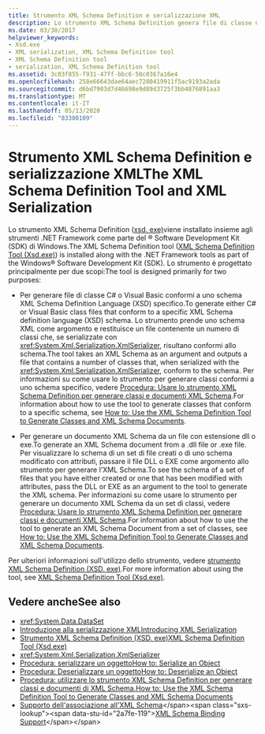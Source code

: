```yaml
---
title: Strumento XML Schema Definition e serializzazione XML
description: Lo strumento XML Schema Definition genera file di classe C# o Visual Basic per uno schema XSD e genera una XML Schema da una libreria o da un file eseguibile.
ms.date: 03/30/2017
helpviewer_keywords:
- Xsd.exe
- XML serialization, XML Schema Definition tool
- XML Schema Definition tool
- serialization, XML Schema Definition tool
ms.assetid: 3c03f855-f931-47ff-bbc6-50c0367a16e4
ms.openlocfilehash: 258e66643dae64aec7280419911f5ac9193a2ada
ms.sourcegitcommit: d6bd7903d7d46698e9d89d3725f3bb4876891aa3
ms.translationtype: MT
ms.contentlocale: it-IT
ms.lasthandoff: 05/13/2020
ms.locfileid: "83380109"
---
```

# <a name="the-xml-schema-definition-tool-and-xml-serialization"></a><span data-ttu-id="2a7fe-103">Strumento XML Schema Definition e serializzazione XML</span><span class="sxs-lookup"><span data-stu-id="2a7fe-103">The XML Schema Definition Tool and XML Serialization</span></span>

<span data-ttu-id="2a7fe-104">Lo strumento XML Schema Definition ([xsd. exe)](../../../docs/standard/serialization/xml-schema-definition-tool-xsd-exe.md)viene installato insieme agli strumenti .NET Framework come parte del &reg; Software Development Kit (SDK) di Windows.</span><span class="sxs-lookup"><span data-stu-id="2a7fe-104">The XML Schema Definition tool ([XML Schema Definition Tool (Xsd.exe)](../../../docs/standard/serialization/xml-schema-definition-tool-xsd-exe.md)) is installed along with the .NET Framework tools as part of the Windows&reg; Software Development Kit (SDK).</span></span> <span data-ttu-id="2a7fe-105">Lo strumento è progettato principalmente per due scopi:</span><span class="sxs-lookup"><span data-stu-id="2a7fe-105">The tool is designed primarily for two purposes:</span></span>  
  
- <span data-ttu-id="2a7fe-106">Per generare file di classe C# o Visual Basic conformi a uno schema XML Schema Definition Language (XSD) specifico.</span><span class="sxs-lookup"><span data-stu-id="2a7fe-106">To generate either C# or Visual Basic class files that conform to a specific XML Schema definition language (XSD) schema.</span></span> <span data-ttu-id="2a7fe-107">Lo strumento prende uno schema XML come argomento e restituisce un file contenente un numero di classi che, se serializzate con <xref:System.Xml.Serialization.XmlSerializer>, risultano conformi allo schema.</span><span class="sxs-lookup"><span data-stu-id="2a7fe-107">The tool takes an XML Schema as an argument and outputs a file that contains a number of classes that, when serialized with the <xref:System.Xml.Serialization.XmlSerializer>, conform to the schema.</span></span> <span data-ttu-id="2a7fe-108">Per informazioni su come usare lo strumento per generare classi conformi a uno schema specifico, vedere [Procedura: Usare lo strumento XML Schema Definition per generare classi e documenti XML Schema](../../../docs/standard/serialization/xml-schema-def-tool-gen.md).</span><span class="sxs-lookup"><span data-stu-id="2a7fe-108">For information about how to use the tool to generate classes that conform to a specific schema, see [How to: Use the XML Schema Definition Tool to Generate Classes and XML Schema Documents](../../../docs/standard/serialization/xml-schema-def-tool-gen.md).</span></span>  
  
- <span data-ttu-id="2a7fe-109">Per generare un documento XML Schema da un file con estensione dll o exe.</span><span class="sxs-lookup"><span data-stu-id="2a7fe-109">To generate an XML Schema document from a .dll file or .exe file.</span></span> <span data-ttu-id="2a7fe-110">Per visualizzare lo schema di un set di file creati o di uno schema modificato con attributi, passare il file DLL o EXE come argomento allo strumento per generare l'XML Schema.</span><span class="sxs-lookup"><span data-stu-id="2a7fe-110">To see the schema of a set of files that you have either created or one that has been modified with attributes, pass the DLL or EXE as an argument to the tool to generate the XML schema.</span></span> <span data-ttu-id="2a7fe-111">Per informazioni su come usare lo strumento per generare un documento XML Schema da un set di classi, vedere [Procedura: Usare lo strumento XML Schema Definition per generare classi e documenti XML Schema](../../../docs/standard/serialization/xml-schema-def-tool-gen.md).</span><span class="sxs-lookup"><span data-stu-id="2a7fe-111">For information about how to use the tool to generate an XML Schema Document from a set of classes, see [How to: Use the XML Schema Definition Tool to Generate Classes and XML Schema Documents](../../../docs/standard/serialization/xml-schema-def-tool-gen.md).</span></span>  
  
<span data-ttu-id="2a7fe-112">Per ulteriori informazioni sull'utilizzo dello strumento, vedere [strumento XML Schema Definition (XSD. exe)](../../../docs/standard/serialization/xml-schema-definition-tool-xsd-exe.md).</span><span class="sxs-lookup"><span data-stu-id="2a7fe-112">For more information about using the tool, see [XML Schema Definition Tool (Xsd.exe)](../../../docs/standard/serialization/xml-schema-definition-tool-xsd-exe.md).</span></span>  
  
## <a name="see-also"></a><span data-ttu-id="2a7fe-113">Vedere anche</span><span class="sxs-lookup"><span data-stu-id="2a7fe-113">See also</span></span>

- <xref:System.Data.DataSet>
- [<span data-ttu-id="2a7fe-114">Introduzione alla serializzazione XML</span><span class="sxs-lookup"><span data-stu-id="2a7fe-114">Introducing XML Serialization</span></span>](../../../docs/standard/serialization/introducing-xml-serialization.md)
- [<span data-ttu-id="2a7fe-115">Strumento XML Schema Definition (XSD. exe)</span><span class="sxs-lookup"><span data-stu-id="2a7fe-115">XML Schema Definition Tool (Xsd.exe)</span></span>](../../../docs/standard/serialization/xml-schema-definition-tool-xsd-exe.md)
- <xref:System.Xml.Serialization.XmlSerializer>
- [<span data-ttu-id="2a7fe-116">Procedura: serializzare un oggetto</span><span class="sxs-lookup"><span data-stu-id="2a7fe-116">How to: Serialize an Object</span></span>](../../../docs/standard/serialization/how-to-serialize-an-object.md)
- [<span data-ttu-id="2a7fe-117">Procedura: Deserializzare un oggetto</span><span class="sxs-lookup"><span data-stu-id="2a7fe-117">How to: Deserialize an Object</span></span>](../../../docs/standard/serialization/how-to-deserialize-an-object.md)
- [<span data-ttu-id="2a7fe-118">Procedura: utilizzare lo strumento XML Schema Definition per generare classi e documenti di XML Schema.</span><span class="sxs-lookup"><span data-stu-id="2a7fe-118">How to: Use the XML Schema Definition Tool to Generate Classes and XML Schema Documents</span></span>](../../../docs/standard/serialization/xml-schema-def-tool-gen.md)
- <span data-ttu-id="2a7fe-119">[Supporto dell'associazione all'XML Schema](https://docs.microsoft.com/previous-versions/dotnet/netframework-4.0/sh1e66zd(v=vs.100))</span><span class="sxs-lookup"><span data-stu-id="2a7fe-119">[XML Schema Binding Support](https://docs.microsoft.com/previous-versions/dotnet/netframework-4.0/sh1e66zd(v=vs.100))</span></span>
